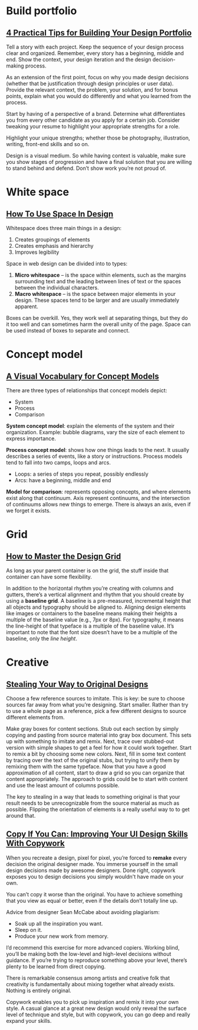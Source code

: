 # Build portfolio
## [4 Practical Tips for Building Your Design Portfolio](https://webdesign.tutsplus.com/articles/4-practical-tips-for-building-your-design-portfolio--cms-28976)
Tell a story with each project. Keep the sequence of your design process clear and organized. Remember, every story has a beginning, middle and end. Show the context, your design iteration and the design decision-making process.

As an extension of the first point, focus on why you made design decisions (whether that be justification through design principles or user data). Provide the relevant context, the problem, your solution, and for bonus points, explain what you would do differently and what you learned from the process.

Start by having of a perspective of a brand. Determine what differentiates you from every other candidate as you apply for a certain job. Consider tweaking your resume to highlight your appropriate strengths for a role. 

Highlight your unique strengths; whether those be photography, illustration, writing, front-end skills and so on.

Design is a visual medium. So while having context is valuable, make sure you show stages of progression and have a final solution that you are willing to stand behind and defend. Don’t show work you’re not proud of. 

# White space
## [How To Use Space In Design](http://vanseodesign.com/web-design/design-space/)
Whitespace does three main things in a design:
1. Creates groupings of elements
2. Creates emphasis and hierarchy
3. Improves legibility

Space in web design can be divided into to types: 
1. **Micro whitespace** – is the space within elements, such as the margins surrounding text and the leading between lines of text or the spaces between the individual characters. 
2. **Macro whitespace** – is the space between major elements in your design. These spaces tend to be larger and are usually immediately apparent.

Boxes can be overkill. Yes, they work well at separating things, but they do it too well and can sometimes harm the overall unity of the page. Space can be used instead of boxes to separate and connect. 

# Concept model
## [A Visual Vocabulary for Concept Models](https://medium.com/@cwodtke/a-visual-vocabulary-for-concept-models-f771b2b2e9)
There are three types of relationships that concept models depict: 
- System
- Process
- Comparison

**System concept model**: explain the elements of the system and their organization. Example: bubble diagrams, vary the size of each element to express importance.

**Process concept model**: shows how one things leads to the next. It usually describes a series of events, like a story or instructions. Process models tend to fall into two camps, loops and arcs.
- Loops: a series of steps you repeat, possibly endlessly
- Arcs: have a beginning, middle and end

**Model for comparison**:  represents opposing concepts, and where elements exist along that continuum. Axis represent continuums, and the intersection of continuums allows new things to emerge. There is always an axis, even if we forget it exists. 

# Grid
## [How to Master the Design Grid](https://uxplanet.org/how-to-master-the-design-grid-547114080720)
As long as your parent container is on the grid, the stuff inside that container can have some flexibility.

In addition to the horizontal rhythm you’re creating with columns and gutters, there’s a vertical alignment and rhythm that you should create by using a **baseline grid**. A baseline is a pre-measured, incremental height that all objects and typography should be aligned to. Aligning design elements like images or containers to the baseline means making their heights a multiple of the baseline value (e.g., 7px or 8px). For typography, it means the line-height of that typeface is a multiple of the baseline value. It’s important to note that the font size doesn’t have to be a multiple of the baseline, only the *line height*.

# Creative
## [Stealing Your Way to Original Designs](http://danmall.me/articles/stealing-your-way-to-original-designs)
Choose a few reference sources to imitate. This is key: be sure to choose sources far away from what you’re designing. Start smaller. Rather than try to use a whole page as a reference, pick a few different designs to source different elements from.

Make gray boxes for content sections. Stub out each section by simply copying and pasting from source material into gray box document. This sets up with something to imitate and remix. Next, trace over stubbed-out version with simple shapes to get a feel for how it could work together. Start to remix a bit by choosing some new colors. Next, fill in some text content by tracing over the text of the original stubs, but trying to unify them by remixing them with the same typeface. Now that you have a good approximation of all content, start to draw a grid so you can organize that content appropriately. The approach to grids could be to start with content and use the least amount of columns possible. 

The key to stealing in a way that leads to something original is that your result needs to be unrecognizable from the source material as much as possible. Flipping the orientation of elements is a really useful way to to get around that. 

## [Copy If You Can: Improving Your UI Design Skills With Copywork](https://www.smashingmagazine.com/2017/02/improving-ui-design-skills-copywork/)
When you recreate a design, pixel for pixel, you’re forced to **remake** every decision the original designer made. You immerse yourself in the small design decisions made by awesome designers. Done right, copywork exposes you to design decisions you simply wouldn't have made on your own. 

You can’t copy it worse than the original. You have to achieve something that you view as equal or better, even if the details don’t totally line up.

Advice from designer Sean McCabe about avoiding plagiarism:
- Soak up all the inspiration you want.
- Sleep on it.
- Produce your new work from memory.

I’d recommend this exercise for more advanced copiers. Working blind, you’ll be making both the low-level and high-level decisions without guidance. If you’re trying to reproduce something above your level, there’s plenty to be learned from direct copying.

There is remarkable consensus among artists and creative folk that creativity is fundamentally about mixing together what already exists. Nothing is entirely original.

Copywork enables you to pick up inspiration and remix it into your own style. A casual glance at a great new design would only reveal the surface level of technique and style, but with copywork, you can go deep and really expand your skills.




